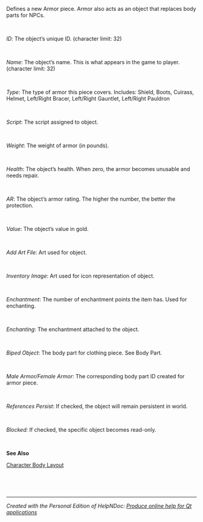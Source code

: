 # 

&nbsp;

Defines a new Armor piece. Armor also acts as an object that replaces body parts for NPCs.

&nbsp;

*ID*: The object’s unique ID. (character limit: 32)

&nbsp;

*Name*: The object’s name. This is what appears in the game to player. (character limit: 32)

&nbsp;

*Type*: The type of armor this piece covers. Includes: Shield, Boots, Cuirass, Helmet, Left/Right Bracer, Left/Right Gauntlet, Left/Right Pauldron

&nbsp;

*Script*: The script assigned to object.

&nbsp;

*Weight*: The weight of armor (in pounds).

&nbsp;

*Health*: The object’s health. When zero, the armor becomes unusable and needs repair.

&nbsp;

*AR*: The object’s armor rating. The higher the number, the better the protection.

&nbsp;

*Value*: The object’s value in gold.

&nbsp;

*Add Art File*: Art used for object.

&nbsp;

*Inventory Image*: Art used for icon representation of object.

&nbsp;

*Enchantment*: The number of enchantment points the item has. Used for enchanting.

&nbsp;

*Enchanting*: The enchantment attached to the object.

&nbsp;

*Biped Object*: The body part for clothing piece. See Body Part.

&nbsp;

*Male Armor/Female Armor*: The corresponding body part ID created for armor piece.

&nbsp;

*References Persist*: If checked, the object will remain persistent in world.

&nbsp;

*Blocked:* If checked, the specific object becomes read-only.

&nbsp;

**See Also**

[Character Body Layout](character-body-layout.md)

&nbsp;

&nbsp;


***
_Created with the Personal Edition of HelpNDoc: [Produce online help for Qt applications](<https://www.helpndoc.com/feature-tour/create-help-files-for-the-qt-help-framework>)_
